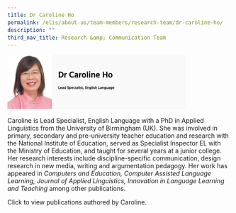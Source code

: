 ```yaml
---
title: Dr Caroline Ho
permalink: /elis/about-us/team-members/research-team/dr-caroline-ho/
description: ""
third_nav_title: Research &amp; Communication Team
---
```

<img src="/images/dr%20caroline%20ho.png" style="width:80%">
		 
Caroline is Lead Specialist, English Language with a PhD in Applied Linguistics from the University of Birmingham (UK). She was involved in primary, secondary and pre-university teacher education and research with the National Institute of Education, served as Specialist Inspector EL with the Ministry of Education, and taught for several years at a junior college. Her research interests include discipline-specific communication, design research in new media, writing and argumentation pedagogy. Her work has appeared in&nbsp;_Computers and Education,&nbsp;Computer Assisted Language Learning,&nbsp;Journal of Applied Linguistics,&nbsp;Innovation in Language Learning and Teaching_&nbsp;among other publications.

Click to view publications authored by Caroline.